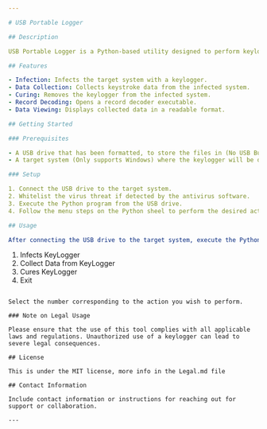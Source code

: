 ```yaml
---

# USB Portable Logger

## Description

USB Portable Logger is a Python-based utility designed to perform keylogging tasks. It is packaged with a portable version of Python  3.12, allowing it to run on any system without prior installation.

## Features

- Infection: Infects the target system with a keylogger.
- Data Collection: Collects keystroke data from the infected system.
- Curing: Removes the keylogger from the infected system.
- Record Decoding: Opens a record decoder executable.
- Data Viewing: Displays collected data in a readable format.

## Getting Started

### Prerequisites

- A USB drive that has been formatted, to store the files in (No USB Burning Needed).
- A target system (Only supports Windows) where the keylogger will be deployed.

### Setup

1. Connect the USB drive to the target system.
2. Whitelist the virus threat if detected by the antivirus software.
3. Execute the Python program from the USB drive.
4. Follow the menu steps on the Python sheel to perform the desired actions.

## Usage

After connecting the USB drive to the target system, execute the Python program. You will be presented with a menu:

```
1) Infects KeyLogger
2) Collect Data from KeyLogger
3) Cures KeyLogger
99) Exit
```

Select the number corresponding to the action you wish to perform.

### Note on Legal Usage

Please ensure that the use of this tool complies with all applicable laws and regulations. Unauthorized use of a keylogger can lead to severe legal consequences.

## License

This is under the MIT license, more info in the Legal.md file

## Contact Information

Include contact information or instructions for reaching out for support or collaboration.

---
```


